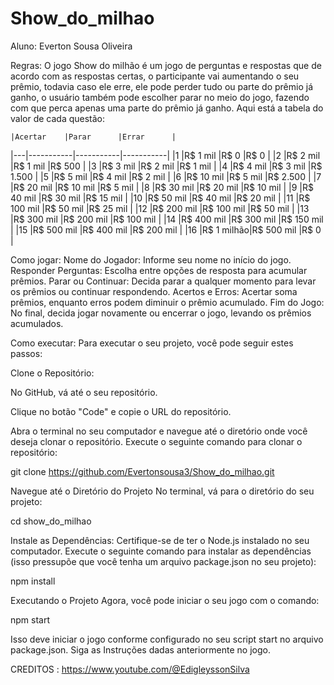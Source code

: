 # Show_do_milhao

Aluno: Everton Sousa Oliveira

Regras: O jogo Show do milhão é um jogo de perguntas e respostas que de acordo com as respostas certas, o participante vai aumentando o seu prêmio, todavia caso ele erre, ele pode perder tudo ou parte do prêmio já ganho, o usuário também pode escolher parar no meio do jogo, fazendo com que perca apenas uma parte do prêmio já ganho. Aqui está a tabela do valor de cada questão:

    |Acertar	|Parar	    |Errar      |
|---|-----------|-----------|-----------|
|1	|R$ 1 mil	|R$ 0	    |R$ 0       |
|2	|R$ 2 mil	|R$ 1 mil	|R$ 500     |
|3	|R$ 3 mil	|R$ 2 mil	|R$ 1 mil   |
|4	|R$ 4 mil	|R$ 3 mil	|R$ 1.500   |
|5	|R$ 5 mil	|R$ 4 mil	|R$ 2 mil   |
|6	|R$ 10 mil	|R$ 5 mil	|R$ 2.500   |
|7	|R$ 20 mil	|R$ 10 mil	|R$ 5 mil   |
|8	|R$ 30 mil	|R$ 20 mil	|R$ 10 mil  |
|9	|R$ 40 mil	|R$ 30 mil	|R$ 15 mil  |
|10	|R$ 50 mil	|R$ 40 mil	|R$ 20 mil  |
|11	|R$ 100 mil	|R$ 50 mil	|R$ 25 mil  |
|12	|R$ 200 mil	|R$ 100 mil	|R$ 50 mil  |
|13	|R$ 300 mil	|R$ 200 mil	|R$ 100 mil |
|14	|R$ 400 mil	|R$ 300 mil	|R$ 150 mil |
|15	|R$ 500 mil	|R$ 400 mil	|R$ 200 mil |
|16	|R$ 1 milhão|R$ 500 mil	|R$ 0       |

Como jogar: 
Nome do Jogador: Informe seu nome no início do jogo.
Responder Perguntas: Escolha entre opções de resposta para acumular prêmios.
Parar ou Continuar: Decida parar a qualquer momento para levar os prêmios ou continuar respondendo.
Acertos e Erros: Acertar soma prêmios, enquanto erros podem diminuir o prêmio acumulado.
Fim do Jogo: No final, decida jogar novamente ou encerrar o jogo, levando os prêmios acumulados.

Como executar: 
Para executar o seu projeto, você pode seguir estes passos:

Clone o Repositório:

No GitHub, vá até o seu repositório.

Clique no botão "Code" e copie o URL do repositório.

Abra o terminal no seu computador e navegue até o diretório onde você deseja clonar o repositório. Execute o seguinte comando para clonar o repositório:

git clone https://github.com/Evertonsousa3/Show_do_milhao.git

Navegue até o Diretório do Projeto No terminal, vá para o diretório do seu projeto:

cd show_do_milhao

Instale as Dependências: Certifique-se de ter o Node.js instalado no seu computador. Execute o seguinte comando para instalar as dependências (isso pressupõe que você tenha um arquivo package.json no seu projeto):

npm install

Executando o Projeto Agora, você pode iniciar o seu jogo com o comando:

npm start

Isso deve iniciar o jogo conforme configurado no seu script start no arquivo package.json. Siga as Instruções dadas anteriormente no jogo.

CREDITOS : https://www.youtube.com/@EdigleyssonSilva